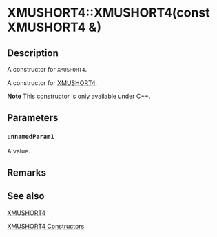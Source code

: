 # XMUSHORT4::XMUSHORT4(const XMUSHORT4 &)

## Description

A constructor for `XMUSHORT4`.

A constructor for [XMUSHORT4](https://learn.microsoft.com/windows/desktop/api/directxpackedvector/ns-directxpackedvector-xmushort4).

**Note** This constructor is only available under C++.

## Parameters

### `unnamedParam1`

A value.

## Remarks

## See also

[XMUSHORT4](https://learn.microsoft.com/windows/desktop/api/directxpackedvector/ns-directxpackedvector-xmushort4)

[XMUSHORT4 Constructors](https://learn.microsoft.com/windows/desktop/dxmath/xmushort4-ctor)